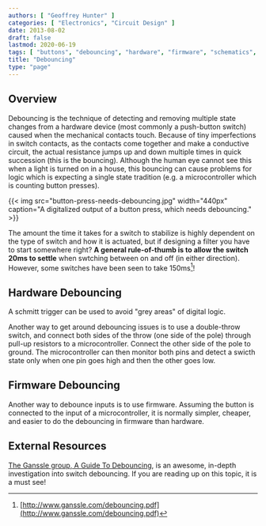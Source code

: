 ```yaml
---
authors: [ "Geoffrey Hunter" ]
categories: [ "Electronics", "Circuit Design" ]
date: 2013-08-02
draft: false
lastmod: 2020-06-19
tags: [ "buttons", "debouncing", "hardware", "firmware", "schematics", "Schmitt trigger", "Ganssle" ]
title: "Debouncing"
type: "page"
---
```


## Overview

Debouncing is the technique of detecting and removing multiple state changes from a hardware device (most commonly a push-button switch) caused when the mechanical contacts touch. Because of tiny imperfections in switch contacts, as the contacts come together and make a conductive circuit, the actual resistance jumps up and down multiple times in quick succession (this is the bouncing). Although the human eye cannot see this when a light is turned on in a house, this bouncing can cause problems for logic which is expecting a single state tradition (e.g. a microcontroller which is counting button presses).

{{< img src="button-press-needs-debouncing.jpg" width="440px" caption="A digitalized output of a button press, which needs debouncing." >}}

The amount the time it takes for a switch to stabilize is highly dependent on the type of switch and how it is actuated, but if designing a filter you have to start somewhere right? **A general rule-of-thumb is to allow the switch 20ms to settle** when swtching between on and off (in either direction). However, some switches have been seen to take 150ms[^ganssle-guide-to-debouncing]!

## Hardware Debouncing

A schmitt trigger can be used to avoid "grey areas" of digital logic.

Another way to get around debouncing issues is to use a double-throw switch, and connect both sides of the throw (one side of the pole) through pull-up resistors to a microcontroller. Connect the other side of the pole to ground. The microcontroller can then monitor both pins and detect a swicth state only when one pin goes high and then the other goes low.

## Firmware Debouncing

Another way to debounce inputs is to use firmware. Assuming the button is connected to the input of a microcontroller, it is normally simpler, cheaper, and easier to do the debouncing in firmware than hardware.

## External Resources

[The Ganssle group, A Guide To Debouncing](http://www.ganssle.com/debouncing.pdf), is an awesome, in-depth investigation into switch debouncing. If you are reading up on this topic, it is a must see!

[^ganssle-guide-to-debouncing]: [http://www.ganssle.com/debouncing.pdf](http://www.ganssle.com/debouncing.pdf)
